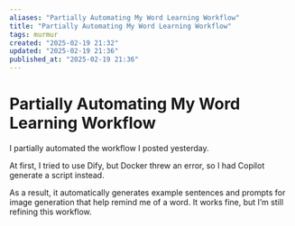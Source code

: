 ```yaml
---
aliases: "Partially Automating My Word Learning Workflow"
title: "Partially Automating My Word Learning Workflow"
tags: murmur
created: "2025-02-19 21:32"
updated: "2025-02-19 21:36"
published_at: "2025-02-19 21:36"
---
```

# Partially Automating My Word Learning Workflow

I partially automated the workflow I posted yesterday.

At first, I tried to use Dify, but Docker threw an error, so I had Copilot generate a script instead.

As a result, it automatically generates example sentences and prompts for image generation that help remind me of a word. It works fine, but I’m still refining this workflow.

